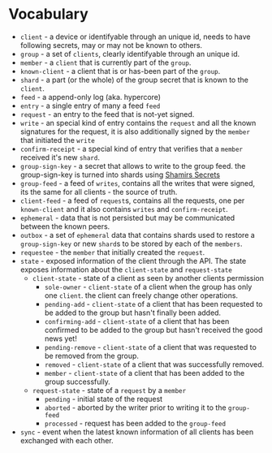 # Vocabulary

- `client` - a device or identifyable through an unique id, needs to have following secrets, may or may not be known to others.
- `group` - a set of `clients`, clearly identifyable through an unique id.
- `member` - a `client` that is currently part of the `group`.
- `known-client` - a client that is or has-been part of the `group`.
- `shard` - a part (or the whole) of the group secret that is known to the `client`.
- `feed` - a append-only log (aka. hypercore)
- `entry` - a single entry of many a feed `feed`
- `request` - an entry to the feed that is not-yet signed.
- `write` - an special kind of entry contains the `request` and all the known signatures for the request, it is also additionally signed by the `member` that initiated the `write`
- `confirm-receipt` - a special kind of entry that verifies that a `member` received it's new `shard`.
- `group-sign-key` - a secret that allows to write to the group feed. the group-sign-key is turned into shards using [Shamirs Secrets](https://en.wikipedia.org/wiki/Shamir%27s_Secret_Sharing)
- `group-feed` - a feed of `writes`, contains all the writes that were signed, its the same for all clients - the source of truth.
- `client-feed` - a feed of `request`s, contains all the requests, one per `known-client` and it also contains `writes` and `confirm-receipt`.
- `ephemeral` - data that is not persisted but may be communicated between the known peers.
- `outbox` - a set of `ephemeral` data that contains shards used to restore a `group-sign-key` or new `shard`s to be stored by each of the `members`.
- `requestee` - the `member` that initially created the `request`.
- `state` - exposed information of the client through the API. The state exposes information about the `client-state` and `request-state`
    - `client-state` - state of a client as seen by another clients permission
        - `sole-owner` - `client-state` of a client when the group has only one `client`. the client can freely change other operations.
        - `pending-add` - `client-state` of a client that has been requested to be added to the group but hasn't finally been added.
        - `confirming-add` - `client-state` of a client that has been confirmed to be added to the group but hasn't received the good news yet!
        - `pending-remove` - `client-state` of a client that was requested to be removed from the group.
        - `removed` - `client-state` of a client that was successfully removed.
        - `member` - `client-state` of a client that has been added to the group successfully.
    - `request-state` - state of a `request` by a `member`
        - `pending` - initial state of the request
        - `aborted` - aborted by the writer prior to writing it to the `group-feed`
        - `processed` - request has been added to the `group-feed`
- `sync` - event when the latest known information of all clients has been exchanged with each other.
